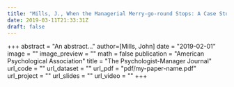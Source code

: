 ```yaml
---
title: "Mills, J., When the Managerial Merry-go-round Stops: A Case Study of how Disconfirming Episodes Affect the Identities of Expert Football Managers. The Psychologist-Manager Journal"
date: 2019-03-11T21:33:31Z
draft: false
---
```


+++
abstract = "An abstract..."
author=[Mills, John]
date = "2019-02-01"
image = ""
image_preview = ""
math = false
publication = "American Psychological Association"
title = "The Psychologist-Manager Journal"
url_code = ""
url_dataset = ""
url_pdf = "pdf/my-paper-name.pdf"
url_project = ""
url_slides = ""
url_video = ""
+++